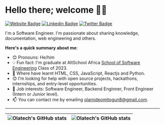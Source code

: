 # Hello there; welcome 👋🏾

[![Website Badge](https://img.shields.io/badge/-olatech.com-000000?style=for-the-badge&logo=Google-Chrome&logoColor=white&link=https://olatech.com)](https://olatech.com) [![Linkedin Badge](https://img.shields.io/badge/-iamolatech-blue?style=for-the-badge&logo=Linkedin&logoColor=white&link=https://www.linkedin.com/in/olamide-omitogun-916610226/)](https://www.linkedin.com/in/olamide-omitogun-916610226/) 
[![Twitter Badge](https://img.shields.io/badge/-@iamolatech-1ca0f1?style=for-the-badge&logo=twitter&logoColor=white&link=https://twitter.com/OmitogunOlamid3)](https://twitter.com/OmitogunOlamid3)

I'm a Software Engineer. I'm passionate about sharing knowledge, documentation, web engineering and others.  

**Here's a quick summary about me**:

- 😊 Pronouns: He/him
- 💡 Fun fact: I'm graduate at AltSchool Africa [School of Software Engineering](https://altschoolafrica.com/schools/engineering) Class of 2023.
- 🌱 Where have learnt HTML, CSS, JavaScript, Reactjs and Python.  
- 😊 I’m looking for help with open source projects, hackathons, internships, and entry-level opportunities.
- 💼 Job interests: Software Engineer, Backend Enginner, Front Engineer (Intern or Junior level).
- 📫 You can contact me by emailing olamideomitogun8@gmail.com.

---

| <img align="center" src="https://github-readme-stats.vercel.app/api?username=olatech&show_icons=true&include_all_commits=true&hide_border=true" alt="Olatech's GitHub stats" /> | <img align="center" src="https://github-readme-stats.vercel.app/api/top-langs/?username=olatech&langs_count=8&layout=compact&hide_border=true" alt="Olatech's GitHub stats" /> |
| ------------- | ------------- |

